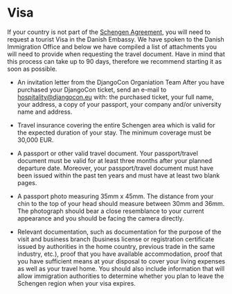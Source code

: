 # Visa
If your country is not part of the [Schengen Agreement](https://www.schengenvisainfo.com/who-needs-schengen-visa/), you will need to request a tourist Visa in the Danish Embassy. We have spoken to the Danish Immigration Office and below we have compiled a list of attachments you will need to provide when requesting the travel document. Have in mind that this process can take up to 90 days, therefore we recommend starting it as soon as possible.


* An invitation letter from the DjangoCon Organiation Team
After you have purchased your DjangoCon ticket, send an e-mail to [hospitality@djangocon.eu](mailto:hospitality@djangocon.eu) with: the purchased ticket, your full name, your address, a copy of your passport, your company and/or university name and address. 
 
* Travel insurance covering the entire Schengen area which is valid for the expected duration of your stay. The minimum coverage must be 30,000 EUR.

* A passport or other valid travel document. Your passport/travel document must be valid for at least three months after your planned departure date. Moreover, your passport/travel document must have been issued within the past ten years and must have at least two blank pages.
 
* A passport photo measuring 35mm x 45mm. The distance from your chin to the top of your head should measure between 30mm and 36mm. The photograph should bear a close resemblance to your current appearance and you should be facing the camera directly.
 
* Relevant documentation, such as documentation for the purpose of the visit and business branch (business license or registration certificate issued by authorities in the home country, previous trade in the same industry, etc.), proof that you have available accommodation, proof that you have sufficient means at your disposal to cover your living expenses as well as your travel home. You should also include information that will allow immigration authorities to determine whether you plan to leave the Schengen region when your visa expires.
